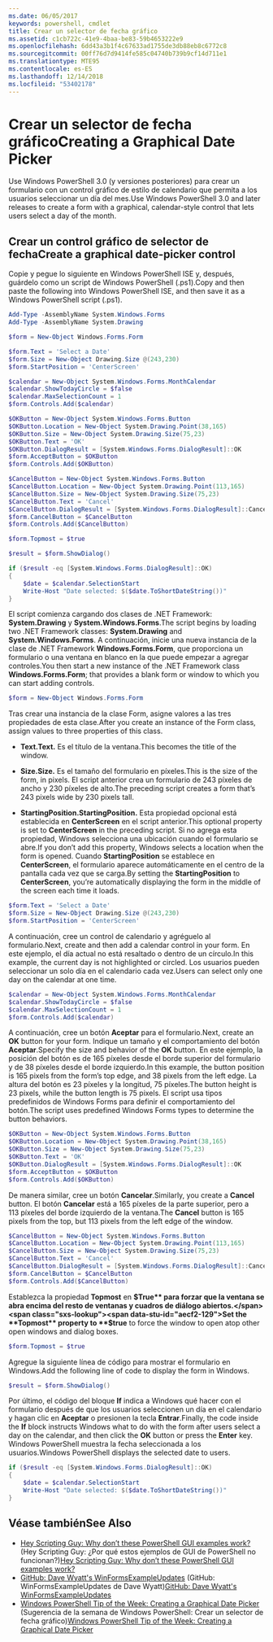 ```yaml
---
ms.date: 06/05/2017
keywords: powershell, cmdlet
title: Crear un selector de fecha gráfico
ms.assetid: c1cb722c-41e9-4baa-be83-59b4653222e9
ms.openlocfilehash: 6dd43a3b1f4c67633ad1755de3db88eb8c6772c8
ms.sourcegitcommit: 00ff76d7d9414fe585c04740b739b9cf14d711e1
ms.translationtype: MTE95
ms.contentlocale: es-ES
ms.lasthandoff: 12/14/2018
ms.locfileid: "53402178"
---
```

# <a name="creating-a-graphical-date-picker"></a><span data-ttu-id="aecf2-103">Crear un selector de fecha gráfico</span><span class="sxs-lookup"><span data-stu-id="aecf2-103">Creating a Graphical Date Picker</span></span>

<span data-ttu-id="aecf2-104">Use Windows PowerShell 3.0 (y versiones posteriores) para crear un formulario con un control gráfico de estilo de calendario que permita a los usuarios seleccionar un día del mes.</span><span class="sxs-lookup"><span data-stu-id="aecf2-104">Use Windows PowerShell 3.0 and later releases to create a form with a graphical, calendar-style control that lets users select a day of the month.</span></span>

## <a name="create-a-graphical-date-picker-control"></a><span data-ttu-id="aecf2-105">Crear un control gráfico de selector de fecha</span><span class="sxs-lookup"><span data-stu-id="aecf2-105">Create a graphical date-picker control</span></span>

<span data-ttu-id="aecf2-106">Copie y pegue lo siguiente en Windows PowerShell ISE y, después, guárdelo como un script de Windows PowerShell (.ps1).</span><span class="sxs-lookup"><span data-stu-id="aecf2-106">Copy and then paste the following into Windows PowerShell ISE, and then save it as a Windows PowerShell script (.ps1).</span></span>

```powershell
Add-Type -AssemblyName System.Windows.Forms
Add-Type -AssemblyName System.Drawing

$form = New-Object Windows.Forms.Form

$form.Text = 'Select a Date'
$form.Size = New-Object Drawing.Size @(243,230)
$form.StartPosition = 'CenterScreen'

$calendar = New-Object System.Windows.Forms.MonthCalendar
$calendar.ShowTodayCircle = $false
$calendar.MaxSelectionCount = 1
$form.Controls.Add($calendar)

$OKButton = New-Object System.Windows.Forms.Button
$OKButton.Location = New-Object System.Drawing.Point(38,165)
$OKButton.Size = New-Object System.Drawing.Size(75,23)
$OKButton.Text = 'OK'
$OKButton.DialogResult = [System.Windows.Forms.DialogResult]::OK
$form.AcceptButton = $OKButton
$form.Controls.Add($OKButton)

$CancelButton = New-Object System.Windows.Forms.Button
$CancelButton.Location = New-Object System.Drawing.Point(113,165)
$CancelButton.Size = New-Object System.Drawing.Size(75,23)
$CancelButton.Text = 'Cancel'
$CancelButton.DialogResult = [System.Windows.Forms.DialogResult]::Cancel
$form.CancelButton = $CancelButton
$form.Controls.Add($CancelButton)

$form.Topmost = $true

$result = $form.ShowDialog()

if ($result -eq [System.Windows.Forms.DialogResult]::OK)
{
    $date = $calendar.SelectionStart
    Write-Host "Date selected: $($date.ToShortDateString())"
}
```

<span data-ttu-id="aecf2-107">El script comienza cargando dos clases de .NET Framework: **System.Drawing** y **System.Windows.Forms**.</span><span class="sxs-lookup"><span data-stu-id="aecf2-107">The script begins by loading two .NET Framework classes: **System.Drawing** and **System.Windows.Forms**.</span></span> <span data-ttu-id="aecf2-108">A continuación, inicie una nueva instancia de la clase de .NET Framework **Windows.Forms.Form**, que proporciona un formulario o una ventana en blanco en la que puede empezar a agregar controles.</span><span class="sxs-lookup"><span data-stu-id="aecf2-108">You then start a new instance of the .NET Framework class **Windows.Forms.Form**; that provides a blank form or window to which you can start adding controls.</span></span>

```powershell
$form = New-Object Windows.Forms.Form
```

<span data-ttu-id="aecf2-109">Tras crear una instancia de la clase Form, asigne valores a las tres propiedades de esta clase.</span><span class="sxs-lookup"><span data-stu-id="aecf2-109">After you create an instance of the Form class, assign values to three properties of this class.</span></span>

- <span data-ttu-id="aecf2-110">**Text.**</span><span class="sxs-lookup"><span data-stu-id="aecf2-110">**Text.**</span></span> <span data-ttu-id="aecf2-111">Es el título de la ventana.</span><span class="sxs-lookup"><span data-stu-id="aecf2-111">This becomes the title of the window.</span></span>

- <span data-ttu-id="aecf2-112">**Size.**</span><span class="sxs-lookup"><span data-stu-id="aecf2-112">**Size.**</span></span> <span data-ttu-id="aecf2-113">Es el tamaño del formulario en píxeles.</span><span class="sxs-lookup"><span data-stu-id="aecf2-113">This is the size of the form, in pixels.</span></span> <span data-ttu-id="aecf2-114">El script anterior crea un formulario de 243 píxeles de ancho y 230 píxeles de alto.</span><span class="sxs-lookup"><span data-stu-id="aecf2-114">The preceding script creates a form that’s 243 pixels wide by 230 pixels tall.</span></span>

- <span data-ttu-id="aecf2-115">**StartingPosition.**</span><span class="sxs-lookup"><span data-stu-id="aecf2-115">**StartingPosition.**</span></span> <span data-ttu-id="aecf2-116">Esta propiedad opcional está establecida en **CenterScreen** en el script anterior.</span><span class="sxs-lookup"><span data-stu-id="aecf2-116">This optional property is set to **CenterScreen** in the preceding script.</span></span> <span data-ttu-id="aecf2-117">Si no agrega esta propiedad, Windows selecciona una ubicación cuando el formulario se abre.</span><span class="sxs-lookup"><span data-stu-id="aecf2-117">If you don’t add this property, Windows selects a location when the form is opened.</span></span> <span data-ttu-id="aecf2-118">Cuando **StartingPosition** se establece en **CenterScreen**, el formulario aparece automáticamente en el centro de la pantalla cada vez que se carga.</span><span class="sxs-lookup"><span data-stu-id="aecf2-118">By setting the **StartingPosition** to **CenterScreen**, you’re automatically displaying the form in the middle of the screen each time it loads.</span></span>

```powershell
$form.Text = 'Select a Date'
$form.Size = New-Object Drawing.Size @(243,230)
$form.StartPosition = 'CenterScreen'
```

<span data-ttu-id="aecf2-119">A continuación, cree un control de calendario y agréguelo al formulario.</span><span class="sxs-lookup"><span data-stu-id="aecf2-119">Next, create and then add a calendar control in your form.</span></span> <span data-ttu-id="aecf2-120">En este ejemplo, el día actual no está resaltado o dentro de un círculo.</span><span class="sxs-lookup"><span data-stu-id="aecf2-120">In this example, the current day is not highlighted or circled.</span></span> <span data-ttu-id="aecf2-121">Los usuarios pueden seleccionar un solo día en el calendario cada vez.</span><span class="sxs-lookup"><span data-stu-id="aecf2-121">Users can select only one day on the calendar at one time.</span></span>

```powershell
$calendar = New-Object System.Windows.Forms.MonthCalendar
$calendar.ShowTodayCircle = $false
$calendar.MaxSelectionCount = 1
$form.Controls.Add($calendar)
```

<span data-ttu-id="aecf2-122">A continuación, cree un botón **Aceptar** para el formulario.</span><span class="sxs-lookup"><span data-stu-id="aecf2-122">Next, create an **OK** button for your form.</span></span> <span data-ttu-id="aecf2-123">Indique un tamaño y el comportamiento del botón **Aceptar**.</span><span class="sxs-lookup"><span data-stu-id="aecf2-123">Specify the size and behavior of the **OK** button.</span></span> <span data-ttu-id="aecf2-124">En este ejemplo, la posición del botón es de 165 píxeles desde el borde superior del formulario y de 38 píxeles desde el borde izquierdo.</span><span class="sxs-lookup"><span data-stu-id="aecf2-124">In this example, the button position is 165 pixels from the form’s top edge, and 38 pixels from the left edge.</span></span> <span data-ttu-id="aecf2-125">La altura del botón es 23 píxeles y la longitud, 75 píxeles.</span><span class="sxs-lookup"><span data-stu-id="aecf2-125">The button height is 23 pixels, while the button length is 75 pixels.</span></span> <span data-ttu-id="aecf2-126">El script usa tipos predefinidos de Windows Forms para definir el comportamiento del botón.</span><span class="sxs-lookup"><span data-stu-id="aecf2-126">The script uses predefined Windows Forms types to determine the button behaviors.</span></span>

```powershell
$OKButton = New-Object System.Windows.Forms.Button
$OKButton.Location = New-Object System.Drawing.Point(38,165)
$OKButton.Size = New-Object System.Drawing.Size(75,23)
$OKButton.Text = 'OK'
$OKButton.DialogResult = [System.Windows.Forms.DialogResult]::OK
$form.AcceptButton = $OKButton
$form.Controls.Add($OKButton)
```

<span data-ttu-id="aecf2-127">De manera similar, cree un botón **Cancelar**.</span><span class="sxs-lookup"><span data-stu-id="aecf2-127">Similarly, you create a **Cancel** button.</span></span> <span data-ttu-id="aecf2-128">El botón **Cancelar** está a 165 píxeles de la parte superior, pero a 113 píxeles del borde izquierdo de la ventana.</span><span class="sxs-lookup"><span data-stu-id="aecf2-128">The **Cancel** button is 165 pixels from the top, but 113 pixels from the left edge of the window.</span></span>

```powershell
$CancelButton = New-Object System.Windows.Forms.Button
$CancelButton.Location = New-Object System.Drawing.Point(113,165)
$CancelButton.Size = New-Object System.Drawing.Size(75,23)
$CancelButton.Text = 'Cancel'
$CancelButton.DialogResult = [System.Windows.Forms.DialogResult]::Cancel
$form.CancelButton = $CancelButton
$form.Controls.Add($CancelButton)
```

<span data-ttu-id="aecf2-129">Establezca la propiedad **Topmost** en **$True** para forzar que la ventana se abra encima del resto de ventanas y cuadros de diálogo abiertos.</span><span class="sxs-lookup"><span data-stu-id="aecf2-129">Set the **Topmost** property to **$true** to force the window to open atop other open windows and dialog boxes.</span></span>

```powershell
$form.Topmost = $true
```

<span data-ttu-id="aecf2-130">Agregue la siguiente línea de código para mostrar el formulario en Windows.</span><span class="sxs-lookup"><span data-stu-id="aecf2-130">Add the following line of code to display the form in Windows.</span></span>

```powershell
$result = $form.ShowDialog()
```

<span data-ttu-id="aecf2-131">Por último, el código del bloque **If** indica a Windows qué hacer con el formulario después de que los usuarios seleccionen un día en el calendario y hagan clic en **Aceptar** o presionen la tecla **Entrar**.</span><span class="sxs-lookup"><span data-stu-id="aecf2-131">Finally, the code inside the **If** block instructs Windows what to do with the form after users select a day on the calendar, and then click the **OK** button or press the **Enter** key.</span></span> <span data-ttu-id="aecf2-132">Windows PowerShell muestra la fecha seleccionada a los usuarios.</span><span class="sxs-lookup"><span data-stu-id="aecf2-132">Windows PowerShell displays the selected date to users.</span></span>

```powershell
if ($result -eq [System.Windows.Forms.DialogResult]::OK)
{
    $date = $calendar.SelectionStart
    Write-Host "Date selected: $($date.ToShortDateString())"
}
```

## <a name="see-also"></a><span data-ttu-id="aecf2-133">Véase también</span><span class="sxs-lookup"><span data-stu-id="aecf2-133">See Also</span></span>

- <span data-ttu-id="aecf2-134">[Hey Scripting Guy: Why don’t these PowerShell GUI examples work?](https://go.microsoft.com/fwlink/?LinkId=506644) (Hey Scripting Guy: ¿Por qué estos ejemplos de GUI de PowerShell no funcionan?)</span><span class="sxs-lookup"><span data-stu-id="aecf2-134">[Hey Scripting Guy:  Why don’t these PowerShell GUI examples work?](https://go.microsoft.com/fwlink/?LinkId=506644)</span></span>
- <span data-ttu-id="aecf2-135">[GitHub: Dave Wyatt's WinFormsExampleUpdates](https://github.com/dlwyatt/WinFormsExampleUpdates) (GitHub: WinFormsExampleUpdates de Dave Wyatt)</span><span class="sxs-lookup"><span data-stu-id="aecf2-135">[GitHub: Dave Wyatt's WinFormsExampleUpdates](https://github.com/dlwyatt/WinFormsExampleUpdates)</span></span>
- <span data-ttu-id="aecf2-136">[Windows PowerShell Tip of the Week: Creating a Graphical Date Picker](https://technet.microsoft.com/library/ff730942.aspx) (Sugerencia de la semana de Windows PowerShell: Crear un selector de fecha gráfico)</span><span class="sxs-lookup"><span data-stu-id="aecf2-136">[Windows PowerShell Tip of the Week:  Creating a Graphical Date Picker](https://technet.microsoft.com/library/ff730942.aspx)</span></span>